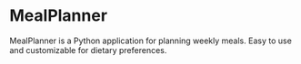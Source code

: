 # MealPlanner
MealPlanner is a Python application for planning weekly meals.  Easy to use and customizable for dietary preferences.
